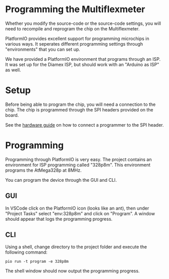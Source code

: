 # Programming the Multiflexmeter

Whether you modify the source-code or the source-code settings, you will need to recompile and reprogram the chip on the Multiflexmeter. 

PlatformIO provides excellent support for programming microchips in various ways. It seperates different programming settings through "environments" that you can set up.

We have provided a PlatformIO environment that programs through an ISP. It was set up for the Diamex ISP, but should work with an "Arduino as ISP" as well.

# Setup

Before being able to program the chip, you will need a connection to the chip. The chip is programmed through the SPI headers provided on the board.

See the [hardware guide](setup/hardware.md) on how to connect a programmer to the SPI header.

# Programming

Programming through PlatformIO is very easy. The project contains an environment for ISP programming called "328p8m". This environment programs the AtMega328p at 8MHz.

You can program the device through the GUI and CLI.

## GUI

In VSCode click on the PlatformIO icon (looks like an ant), then under "Project Tasks" select "env:328p8m" and click on "Program". A window should appear that logs the programming progress.

## CLI

Using a shell, change directory to the project folder and execute the following command:

```
pio run -t program -e 328p8m
```

The shell window should now output the programming progress.